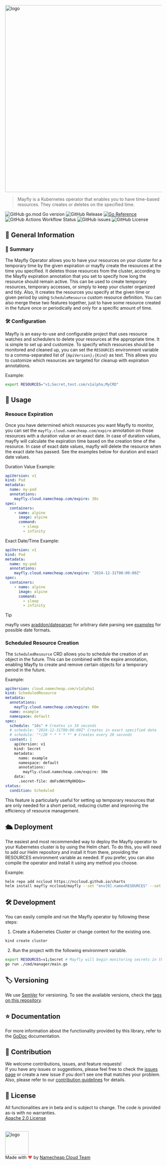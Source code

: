 <picture>
  <source media="(prefers-color-scheme: dark)" srcset="https://github.com/user-attachments/assets/c7b76ed9-1c02-4172-bd6c-c37cf1cf6269">
  <img alt="logo" width="600"  src="https://github.com/user-attachments/assets/65690736-3dbb-4e92-9d18-83b7a6284bd7">
</picture>

> Mayfly is a Kubernetes operator that enables you to have time-based resources. They creates or deletes on the specified time.

![GitHub go.mod Go version](https://img.shields.io/github/go-mod/go-version/nccloud/mayfly)
![GitHub Release](https://img.shields.io/github/v/release/nccloud/mayfly)
[![Go Reference](https://pkg.go.dev/badge/github.com/NCCloud/mayfly.svg)](https://pkg.go.dev/github.com/NCCloud/mayfly)
![GitHub Actions Workflow Status](https://img.shields.io/github/actions/workflow/status/nccloud/mayfly/test.yaml?label=tests)
![GitHub issues](https://img.shields.io/github/issues/nccloud/mayfly)
![GitHub License](https://img.shields.io/github/license/nccloud/mayfly)

## 📖 General Information

### 📄 Summary

The Mayfly Operator allows you to have your resources on your cluster for a temporary time by the given expiration or mayfly create the resources at the time you specified.
It deletes those resources from the cluster, according to the Mayfly expiration annotation that you set to specify how long the resource should remain active. This can be used to create temporary resources, temporary accesses, or simply to keep your cluster organized and tidy. 
Also, It creates the resources you specify at the given time or given period by using `ScheduleResource` custom resource definition. You can also merge these two features together, just to have some resource created in the future once or periodically  and only for a specific amount of time.   

### 🛠 Configuration

Mayfly is an easy-to-use and configurable project that uses resource watches and schedulers to delete your resources at the appropriate time. It is simple to set up and customize.
To specify which resources should be monitored and cleaned up, you can set the `RESOURCES` environment variable to a comma-separated list of `{ApiVersion};{Kind}` as text. This allows you to customize which resources are targeted for cleanup with expiration annotations.

Example:
```bash
export RESOURCES="v1;Secret,test.com/v1alpha;MyCRD"
```

## 🚀 Usage

### Resouce Expiration

Once you have determined which resources you want Mayfly to monitor, you can set the `mayfly.cloud.namecheap.com/expire` annotation on those resources with a duration value or an exact date. In case of duration values, mayfly will calculate the expiration time based on the creation time of the resource. In case of exact date values, mayfly will delete the resource when the exact date has passed. See the examples below for duration and exact date values.

Duration Value Example:

```yaml
apiVersion: v1
kind: Pod
metadata:
  name: my-pod
  annotations:
    mayfly.cloud.namecheap.com/expire: 30s
spec:
  containers:
    - name: alpine
      image: alpine
      command:
        - sleep
        - infinity
```

Exact Date/Time Example:

```yaml
apiVersion: v1
kind: Pod
metadata:
  name: my-pod
  annotations:
    mayfly.cloud.namecheap.com/expire: "2024-12-31T00:00:00Z"
spec:
  containers:
    - name: alpine
      image: alpine
      command:
        - sleep
        - infinity
```

> [!TIP]
> mayfly uses [araddon/dateparser](https://github.com/araddon/dateparse) for arbitrary date parsing see [examples](https://github.com/araddon/dateparse?tab=readme-ov-file#extended-example) for possible date formats.

### Scheduled Resource Creation

The `ScheduledResource` CRD allows you to schedule the creation of an object in the future. This can be combined with the expire annotation, enabling Mayfly to create and remove certain objects for a temporary period in the future.

Example:
```yaml
apiVersion: cloud.namecheap.com/v1alpha1
kind: ScheduledResource
metadata:
  annotations:
    mayfly.cloud.namecheap.com/expire: 60m
  name: example
  namespace: default
spec:
  schedule: "10s" # Creates in 10 seconds
  # schedule: "2024-12-31T00:00:00Z" Creates in exact specified date
  # schedule: "*/20 * * * * *" # Creates every 20 seconds
  content: |
    apiVersion: v1
    kind: Secret
    metadata:
      name: example
      namespace: default
      annotations:
        mayfly.cloud.namecheap.com/expire: 30m
    data:
      .secret-file: dmFsdWUtMg0KDQo=
status:
  condition: Scheduled
```
This feature is particularly useful for setting up temporary resources that are only needed for a short period, reducing clutter and improving the efficiency of resource management.

## 🛳️ Deployment

The easiest and most recommended way to deploy the Mayfly operator to your Kubernetes cluster is by using the Helm chart. To do this, you will need to add our Helm repository and install it from there, providing the RESOURCES environment variable as needed. If you prefer, you can also compile the operator and install it using any method you choose.

Example:
```bash
helm repo add nccloud https://nccloud.github.io/charts
helm install mayfly nccloud/mayfly --set "env[0].name=RESOURCES" --set "env[0].value=v1;Secret" #For only secrets
```

## 🛠 Development

You can easily compile and run the Mayfly operator by following these steps:

1) Create a Kubernetes Cluster or change context for the existing one.

```bash
kind create cluster
```

2) Run the project with the following environment variable.

```bash
export RESOURCES=v1;Secret # Mayfly will begin monitoring secrets in the cluster. For more information, see the configuration section.
go run ./cmd/manager/main.go
```

## 🏷️ Versioning

We use [SemVer](http://semver.org/) for versioning.
To see the available versions, check the [tags on this repository](https://github.com/nccloud/mayfly/tags).

## ⭐️ Documentation

For more information about the functionality provided by this library, refer to the [GoDoc](http://godoc.org/github.com/nccloud/mayfly) documentation.


## 🤝 Contribution

We welcome contributions, issues, and feature requests!<br />
If you have any issues or suggestions, please feel free to check the [issues page](https://github.com/nccloud/mayfly/issues) or create a new issue if you don't see one that matches your problem. <br>
Also, please refer to our [contribution guidelines](CONTRIBUTING.md) for details.

## 📝 License
All functionalities are in beta and is subject to change. The code is provided as-is with no warranties.<br>
[Apache 2.0 License](./LICENSE)<br>
<br><br>
<img alt="logo" width="75" src="https://avatars.githubusercontent.com/u/7532706" /><br>
Made with <span style="color: #e25555;">&hearts;</span> by [Namecheap Cloud Team](https://github.com/NCCloud)
